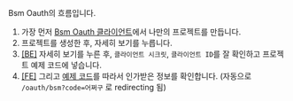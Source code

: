 Bsm Oauth의 흐름입니다.
1. 가장 먼저 [Bsm Oauth 클라이언트](https://auth.bssm.kro.kr/oauth/manage)에서 나만의 프로젝트를 만듭니다.
2. 프로젝트를 생성한 후, 자세히 보기를 누릅니다. 
3. [[BE]](https://github.com/study-report/BSM-OAuth-Example/blob/main/pages/api/handleAuth.ts) 자세히 보기를 누른 후, `클라이언트 시크릿`, `클라이언트 ID`를 잘 확인하고 프로젝트 예제 코드에 넣습니다.
4. [[FE]](https://github.com/study-report/BSM-OAuth-Example/blob/main/pages/oauth/bsm.tsx) 그리고 [예제 코드](https://github.com/leehj050211/bsm-oauth-js#typescript)를 따라서 인가받은 정보를 확인합니다. (자동으로 `/oauth/bsm?code=어쩌구` 로 redirecting 됨)

